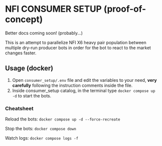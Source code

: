 # NFI CONSUMER SETUP (proof-of-concept)

Better docs coming soon! (probably...)

This is an attempt to parallelize NFI X6 heavy pair population between multiple dry-run producer bots in order for the bot to react to the market changes faster.

## Usage (docker)

1. Open `consumer_setup/.env` file and edit the variables to your need, **very carefully** following the instruction comments inside the file.
2. Inside consumer_setup catalog, in the terminal type `docker compose up -d` to start the bots.

### Cheatsheet

Reload the bots: `docker compose up -d --force-recreate`

Stop the bots: `docker compose down`

Watch logs: `docker compose logs -f`
